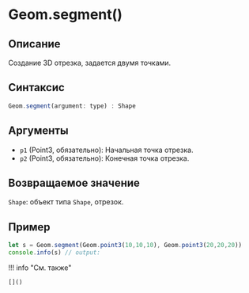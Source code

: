 # Geom.segment()

## Описание
Создание 3D отрезка, задается двумя точками.

## Синтаксис
```javascript
Geom.segment(argument: type) : Shape
```

## Аргументы
- `p1` (Point3, обязательно): Начальная точка отрезка.
- `p2` (Point3, обязательно): Конечная точка отрезка.

## Возвращаемое значение
`Shape`: объект типа `Shape`, отрезок.

## Пример
```javascript linenums="1"
let s = Geom.segment(Geom.point3(10,10,10), Geom.point3(20,20,20))
console.info(s) // output:
```

!!! info "См. также"

    []()

